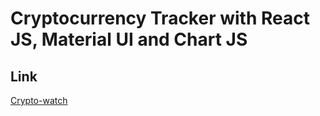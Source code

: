 # Cryptocurrency Tracker with React JS, Material UI and Chart JS

## Link
[Crypto-watch](https://stupendous-marigold-83f772.netlify.app/)

